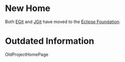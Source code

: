 # New Home #
Both [EGit](http://www.eclipse.org/egit/) and [JGit](http://www.eclipse.org/jgit/) have moved to the [Eclipse Foundation](http://www.eclipse.org/).

# Outdated Information #
OldProjectHomePage